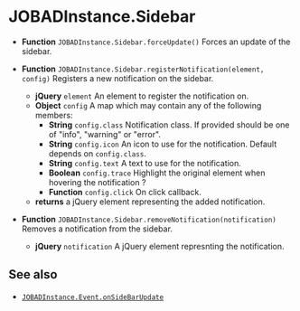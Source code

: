 # JOBADInstance.Sidebar

* **Function** `JOBADInstance.Sidebar.forceUpdate()` Forces an update of the sidebar. 

* **Function** `JOBADInstance.Sidebar.registerNotification(element, config)` Registers a new notification on the sidebar. 
	* **jQuery** `element` An element to register the notification on. 
	* **Object** `config` A map which may contain any of the following members: 
		* **String** `config.class` Notification class. If provided should be one of "info", "warning" or "error". 
		* **String** `config.icon` An icon to use for the notification. Default depends on `config.class`. 
		* **String** `config.text` A text to use for the notification. 
		* **Boolean** `config.trace` Highlight the original element when hovering the notification ? 
		* **Function** `config.click` On click callback. 
	* **returns** a jQuery element representing the added notification. 

* **Function** `JOBADInstance.Sidebar.removeNotification(notification)` Removes a notification from the sidebar. 
	* **jQuery** `notification` A jQuery element represnting the notification. 

## See also
* [`JOBADInstance.Event.onSideBarUpdate`](event/onSideBarUpdate.md)
